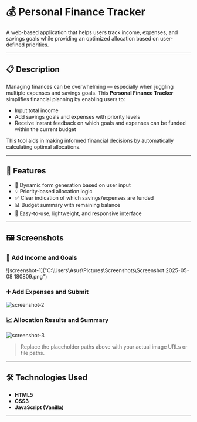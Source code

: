 # 💰 Personal Finance Tracker

A web-based application that helps users track income, expenses, and savings goals while providing an optimized allocation based on user-defined priorities.

---

## 📋 Description

Managing finances can be overwhelming — especially when juggling multiple expenses and savings goals. This **Personal Finance Tracker** simplifies financial planning by enabling users to:

- Input total income
- Add savings goals and expenses with priority levels
- Receive instant feedback on which goals and expenses can be funded within the current budget

This tool aids in making informed financial decisions by automatically calculating optimal allocations.

---

## 🚀 Features

- 📝 Dynamic form generation based on user input
- 💡 Priority-based allocation logic
- ✅ Clear indication of which savings/expenses are funded
- 📊 Budget summary with remaining balance
- 🔐 Easy-to-use, lightweight, and responsive interface

---

## 🖼️ Screenshots

### 🔐 Add Income and Goals
![screenshot-1]("C:\Users\Asus\Pictures\Screenshots\Screenshot 2025-05-08 180809.png")

### ➕ Add Expenses and Submit
![screenshot-2](path-to-your-screenshot-image-2.png)

### 📈 Allocation Results and Summary
![screenshot-3](path-to-your-screenshot-image-3.png)

> Replace the placeholder paths above with your actual image URLs or file paths.

---

## 🛠️ Technologies Used

- **HTML5**
- **CSS3**
- **JavaScript (Vanilla)**

---


